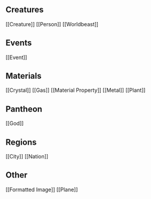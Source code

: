 ## Creatures
[[Creature]]
[[Person]]
[[Worldbeast]]
## Events
[[Event]]
## Materials
[[Crystal]]
[[Gas]]
[[Material Property]]
[[Metal]]
[[Plant]]
## Pantheon
[[God]]
## Regions
[[City]]
[[Nation]]
## Other
[[Formatted Image]]
[[Plane]]
